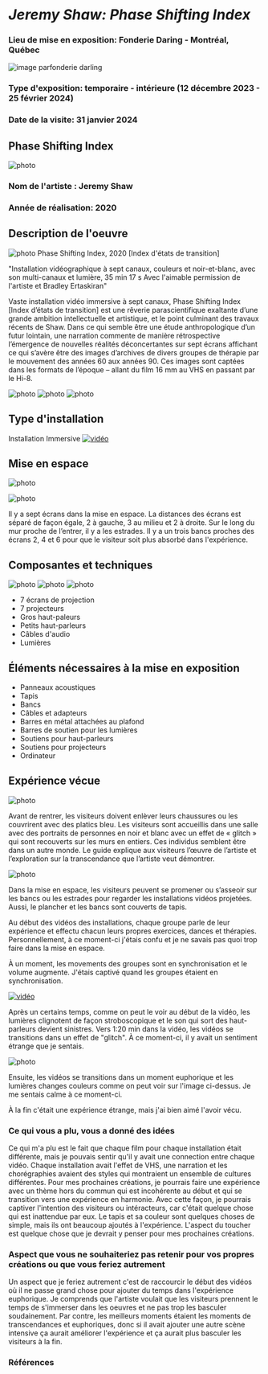 # *Jeremy Shaw: Phase Shifting Index*

### Lieu de mise en exposition: Fonderie Daring - Montréal, Québec
![image par[fonderie darling](http://www.fonderiedarling.org/)](media/edifice_fonderie_darling.jpg)

### Type d'exposition: temporaire - intérieure (12 décembre 2023 - 25 février 2024)

### Date de la visite: 31 janvier 2024

## Phase Shifting Index
![photo](media/mise_en_espace_vue_01.jpg)
### Nom de l'artiste : Jeremy Shaw

### Année de réalisation: 2020

## Description de l'oeuvre
![photo](media/cartel.jpg)
 Phase Shifting Index, 2020 [Index d'états de transition]
 
"Installation vidéographique à sept canaux, couleurs et noir-et-blanc, avec son multi-canaux et lumière, 35 min 17 s
 Avec l'aimable permission de l'artiste et Bradley Ertaskiran"

 Vaste installation vidéo immersive à sept canaux, Phase Shifting Index [Index d’états de transition] est une rêverie parascientifique exaltante d’une grande ambition intellectuelle et artistique, et le point culminant des travaux récents de Shaw. Dans ce qui semble être une étude anthropologique d’un futur lointain, une narration commente de manière rétrospective l’émergence de nouvelles réalités déconcertantes sur sept écrans affichant ce qui s’avère être des images d’archives de divers groupes de thérapie par le mouvement des années 60 aux années 90. Ces images sont captées dans les formats de l’époque – allant du film 16 mm au VHS en passant par le Hi-8. 

![photo](media/mise_en_espace_vue_02.jpg)
![photo](media/mise_en_espace_vue_03.jpg)
![photo](media/mise_en_espace_vue_04.jpg)
 

## Type d'installation
Installation Immersive
[![vidéo](https://img.youtube.com/vi/Yb9PSNhMWws/0.jpg)](https://www.youtube.com/watch?v=Yb9PSNhMWws)

## Mise en espace
![photo](media/croquis_plan_mise_en_espace.jpg)

![photo](media/oeuvre_composantes_01.jpg)

Il y a sept écrans dans la mise en espace. La distances des écrans est séparé de façon égale, 2 à gauche, 3 au milieu et 2 à droite.  Sur le long du mur proche de l’entrer, il y a les estrades. Il y a un trois bancs proches des écrans 2, 4 et 6 pour que le visiteur soit plus absorbé dans l'expérience.

## Composantes et techniques
![photo](media/oeuvre_composantes_01.jpg)
![photo](media/oeuvre_composantes_02.jpg)
![photo](media/oeuvre_composantes_03.jpg)

* 7 écrans de projection
* 7 projecteurs
* Gros haut-paleurs
* Petits haut-parleurs
* Câbles d'audio
* Lumières

## Éléments nécessaires à la mise en exposition
* Panneaux acoustiques
* Tapis
* Bancs
* Câbles et adapteurs
* Barres en métal attachées au plafond
* Barres de soutien pour les lumières
* Soutiens pour haut-parleurs
* Soutiens pour projecteurs
* Ordinateur
  

## Expérience vécue
![photo](media/salle_attente.jpg)

Avant de rentrer, les visiteurs doivent enlèver leurs chaussures ou les couvrirent avec des platics bleu. Les visiteurs sont accueillis dans une salle avec des portraits de personnes en noir et blanc avec un effet de « glitch » qui sont recouverts sur les murs en entiers. Ces individus semblent être dans un autre monde. Le guide explique aux visiteurs l’œuvre de l’artiste et l’exploration sur la transcendance que l’artiste veut démontrer. 

![photo](media/mise_en_espace_vue_05.jpg)

Dans la mise en espace, les visiteurs peuvent se promener ou s’asseoir sur les bancs ou les estrades pour regarder les installations vidéos projetées. Aussi, le plancher et les bancs sont couverts de tapis.

Au début des vidéos des installations, chaque groupe parle de leur expérience et effectu chacun leurs propres exercices, dances et thérapies. Personnellement, à ce moment-ci j'étais confu et je ne savais pas quoi trop faire dans la mise en espace.

À un moment, les movements des groupes sont en synchronisation et le volume augmente. J'étais captivé quand les groupes étaient en synchronisation.

[![vidéo](https://img.youtube.com/vi/MXEfmx3LSqM/0.jpg)](https://www.youtube.com/watch?v=MXEfmx3LSqM)

Après un certains temps, comme on peut le voir au début de la vidéo, les lumières clignotent de façon stroboscopique et le son qui sort des haut-parleurs devient sinistres.
Vers 1:20 min dans la vidéo, les vidéos se transitions dans un effet de "glitch". À ce moment-ci, il y avait un sentiment étrange que je sentais.

![photo](media/oeuvre_lumieres_neuro.jpg)

Ensuite, les vidéos se transitions dans un moment euphorique et les lumières changes couleurs comme on peut voir sur l'image ci-dessus. Je me sentais calme à ce moment-ci.

À la fin c'était une expérience étrange, mais j'ai bien aimé l'avoir vécu.



### Ce qui vous a plu, vous a donné des idées
Ce qui m'a plu est le fait que chaque film pour chaque installation était différente, mais je pouvais sentir qu'il y avait une connection entre chaque vidéo. Chaque installation avait l'effet de VHS, une narration et les chorégraphies avaient des styles qui montraient un ensemble de cultures différentes. Pour mes prochaines créations, je pourrais faire une expérience avec un thème hors du commun qui est incohérente au début et qui se transition vers une expérience en harmonie. Avec cette façon, je pourrais captiver l'intention des visiteurs ou intéracteurs, car c'était quelque chose qui est inattendue par eux. Le tapis et sa couleur sont quelques choses de simple, mais ils ont beaucoup ajoutés à l'expérience. L'aspect du toucher est quelque chose que je devrait y penser pour mes prochaines créations. 

###  Aspect que vous ne souhaiteriez pas retenir pour vos propres créations ou que vous feriez autrement
Un aspect que je feriez autrement c'est de raccourcir le début des vidéos où il ne passe grand chose pour ajouter du temps dans l'expérience euphorique. Je comprends que l'artiste voulait que les visiteurs prennent le temps de s'immerser dans les oeuvres et ne pas trop les basculer soudainement. Par contre, les meilleurs moments étaient les moments de transcendances et euphoriques, donc si il avait ajouter une autre scène intensive ça aurait améliorer l'expérience et ça aurait plus basculer les visiteurs à la fin.

### Références
